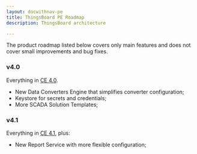 ```yaml
---
layout: docwithnav-pe
title: ThingsBoard PE Roadmap
description: ThingsBoard architecture

---
```


The product roadmap listed below covers only main features and does not cover small improvements and bug fixes.         

### v4.0

Everything in [CE 4.0](/docs/reference/roadmap/#v40).

* New Data Converters Engine that simplifies converter configuration;
* Keystore for secrets and credentials; 
* More SCADA Solution Templates;

### v4.1

Everything in [CE 4.1](/docs/reference/roadmap/#v41), plus:

* New Report Service with more flexible configuration;
